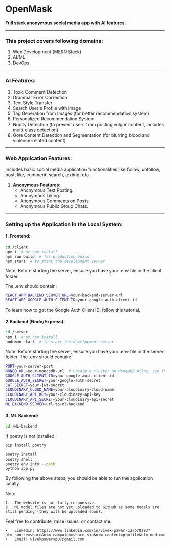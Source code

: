 # OpenMask

**Full stack anonymous social media app with AI features.**

---

### This project covers following domains:
1. Web Development (MERN Stack)
2. AI/ML
3. DevOps

---

### **AI Features**:
1. Toxic Comment Detection
2. Grammar Error Correction
3. Text Style Transfer
4. Search User's Profile with Image
5. Tag Generation from Images (for better recommendation system)
6. Personalized Recommendation System
7. Nudity Detection (to prevent users from posting vulgar content, includes multi-class detection)
8. Gore Content Detection and Segmentation (for blurring blood and violence-related content)

---

### **Web Application Features**:
Includes basic social media application functionalities like follow, unfollow, post, like, comment, search, texting, etc.

1. **Anonymous Features**:
    - Anonymous Text Posting.
    - Anonymous Liking.
    - Anonymous Comments on Posts.
    - Anonymous Public Group Chats.

---

### **Setting up the Application in the Local System**:

#### 1. Frontend:

```bash
cd /client
npm i  # or npm install
npm run build  # for production build
npm start  # to start the development server
```

Note: Before starting the server, ensure you have your .env file in the client folder.

The .env should contain:
```bash
REACT_APP_BACKEND_SERVER_URL=your-backend-server-url
REACT_APP_GOOGLE_AUTH_CLIENT_ID=your-google-auth-client-id
```
To learn how to get the Google Auth Client ID, follow this tutorial.

#### 2.Backend (Node/Express):
```bash
cd /server
npm i  # or npm install
nodemon start  # to start the development server
```
Note: Before starting the server, ensure you have your .env file in the server folder.
The .env should contain:
```bash
PORT=your-server-port
MONGO_URL=your-mongodb-url  # Create a cluster on MongoDB Atlas, see this tutorial: https://youtu.be/VkXvVOb99g0?feature=shared
GOOGLE_AUTH_CLIENT_ID=your-google-auth-client-id
GOOGLE_AUTH_SECRET=your-google-auth-secret
JWT_SECRET=your-jwt-secret
CLOUDINARY_CLOUD_NAME=your-cloudinary-cloud-name
CLOUDINARY_API_KEY=your-cloudinary-api-key
CLOUDINARY_API_SECRET=your-cloudinary-api-secret
ML_BACKEND_SERVER=url-to-ml-backend
```

#### 3. ML Backend:
```bash
cd /ML-backend
```
If poetry is not installed:
```bash
pip install poetry
```
```bash 
poetry install
poetry shell
poetry env info --path
python app.py
```
By following the above steps, you should be able to run the application locally.

Note:

	1.	The website is not fully responsive.
	2.	ML model files are not yet uploaded to GitHub as some models are still pending (they will be uploaded soon).

Feel free to contribute, raise issues, or contact me:

	•	LinkedIn: https://www.linkedin.com/in/vivek-pawar-127b70293?utm_source=share&utm_campaign=share_via&utm_content=profile&utm_medium=android_app
	•	Email: vivekpawarvp07@gmail.com